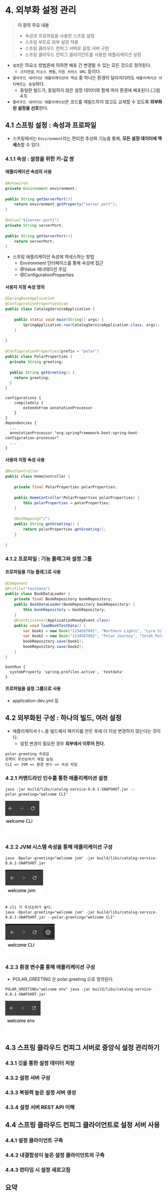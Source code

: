 # 4. 외부화 설정 관리
> **이 장의 주요 내용**
> - 속성과 프로파일을 사용한 스프링 설정
> - 스프링 부트로 외부 설정 적용 
> - 스프링 클라우드 컨피그 서버로 설정 서버 구현
> - 스프링 클라우드 컨피그 클라이언트를 사용한 애플리케이션 설정

- `설정`은 15요소 방법론에 의하면 배포 간 변경될 수 있는 모든 것으로 정의된다.
  - `크리덴셜`, `리소스 핸들`, `지원 서비스 URL` 등이다.
- `클라우드 네이티브 애플리케이션의 핵심` 중 하나는 환경이 달라지더라도 `애플리케이션 아티팩트는 동일`하다.
  - 동일한 빌드가, 동일하지 않은 설정 데이터와 함께 여러 환경에 배포된다.(그림 4.1)
- `클라우드 네이티브 애플리케이션`은 코드를 재빌드하지 않고도 교체할 수 있도록 **외부화된 설정을 선호**한다.

## 4.1 스프링 설정 : 속성과 프로파일
- 스프링에서는 `Environment`라는 편리한 추상화 기능을 통해, **모든 설정 데이터에 액세스**할 수 있다.

### 4.1.1 속성 : 설정을 위한 키-값 쌍
#### 애플리케이션 속성의 사용
````java
@Autowired
private Environment environment;

public String getServerPort(){
    return environment.getProperty("server.port");    
}

@Value("${server.port}")
private String serverPort;

public String getServerPort(){
    return serverPort;    
}
````
- 스프링 애플리케이션 속성에 액세스하는 방법
  - Environment 인터페이스를 통해 속성에 접근
  - @Value 애너테이션 주입
  - @ConfigurationProperties
#### 사용자 지정 속성 정의
````java
@SpringBootApplication
@ConfigurationPropertiesScan
public class CatalogServiceApplication {

	public static void main(String[] args) {
		SpringApplication.run(CatalogServiceApplication.class, args);
	}

}

@ConfigurationProperties(prefix = "polar")
public class PolarProperties {
  private String greeting;

  public String getGreeting() {
    return greeting;
  }
}
````
````shell
configurations {
	compileOnly {
		extendsFrom annotationProcessor
	}
}
dependencies {
  ...
  annotationProcessor "org.springframework.boot:spring-boot-configuration-processor"
  ...
}
````
#### 사용자 지정 속성 사용
````java
@RestController
public class HomeController {

	private final PolarProperties polarProperties;

	public HomeController(PolarProperties polarProperties) {
		this.polarProperties = polarProperties;
	}

	@GetMapping("/")
	public String getGreeting() {
		return polarProperties.getGreeting();
	}

}
````

### 4.1.2 프로파일 : 기능 플래그와 설정 그룹
#### 프로파일을 기능 플래그로 사용
````java
@Component
@Profile("testdata")
public class BookDataLoader {
	private final BookRepository bookRepository;
	public BookDataLoader(BookRepository bookRepository) {
		this.bookRepository = bookRepository;
	}
	@EventListener(ApplicationReadyEvent.class)
	public void loadBookTestData() {
		var book1 = new Book("1234567891", "Northern Lights", "Lyra Silverstar", 9.90);
		var book2 = new Book("1234567892", "Polar Journey", "Iorek Polarson", 12.90);
		bookRepository.save(book1);
		bookRepository.save(book2);
	}
}
````
````shell
bootRun {
  systemProperty 'spring.profiles.active', 'testdata'
}
````

#### 프로파일을 설정 그룹으로 사용
- application-dev.yml 등

## 4.2 외부화된 구성 : 하나의 빌드, 여러 설정
- 애플리케이셔ㅕㄴ을 빌드해서 패키지를 만든 후에 더 이상 변경하지 않는다는 것이다.
  - 설정 변경이 필요한 경우 **외부에서 이루어 진다.**
````
polar.greeting 속성값
왼쪽이 우선순위가 제일 높임
CLI => JVM => 환경 변수 => 속성 파일
````
### 4.2.1 커맨드라인 인수를 통한 애플리케이션 설정
````shell
java -jar build/libs/catalog-service-0.0.1-SNAPSHOT.jar --polar.greeting="welcome CLI"
````
![img.png](images/ch04/img.png)
### 4.2.2 JVM 시스템 속성을 통해 애플리케이션 구성
````shell
java -Dpolar.greeting="welcome jvm" -jar build/libs/catalog-service-0.0.1-SNAPSHOT.jar
````
![img_1.png](images/ch04/img_1.png)

````shell
# cli 가 우선순위가 높다.
java -Dpolar.greeting="welcome jvm" -jar build/libs/catalog-service-0.0.1-SNAPSHOT.jar --polar.greeting="welcome CLI"
````
![img_2.png](images/ch04/img_2.png)

### 4.2.3 환경 변수를 통해 애플리케이션 구성
- POLAR_GREETING 은 polar.greeting 으로 정의된다.
````shell
POLAR_GREETING="welcome env" java -jar build/libs/catalog-service-0.0.1-SNAPSHOT.jar
````
![img_3.png](images/ch04/img_3.png)

## 4.3 스프링 클라우드 컨피그 서버로 중앙식 설정 관리하기

### 4.3.1 깃을 통한 설정 데이터 저장
### 4.3.2 설정 서버 구성
### 4.3.3 복원력 높은 설정 서버 생성
### 4.3.4 설정 서버 REST API 이해

## 4.4 스프링 클라우드 컨피그 클라이언트로 설정 서버 사용
### 4.4.1 설정 클라이언트 구축
### 4.4.2 내결함성이 높은 설정 클라이언트의 구축
### 4.4.3 런타임 시 설정 새로고침

## 요약




